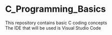 # C_Programming_Basics

This repository contains basic C coding concepts \
The IDE that will be used is Visual Studio Code
